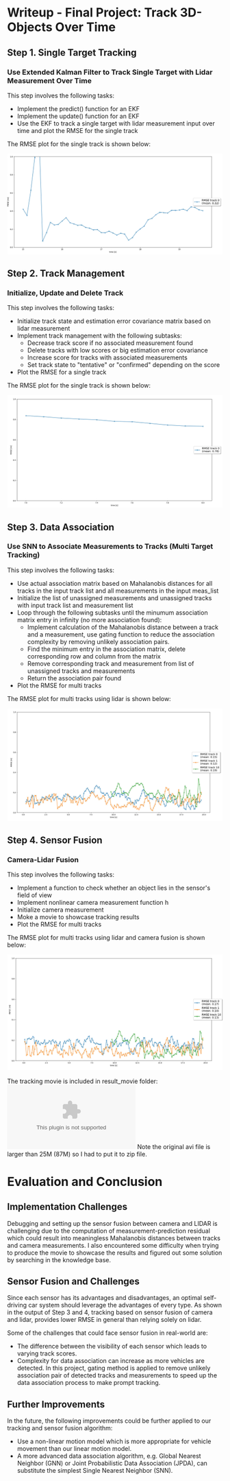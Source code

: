 # Writeup - Final Project: Track 3D-Objects Over Time

## Step 1. Single Target Tracking

### Use Extended Kalman Filter to Track Single Target with Lidar Measurement Over Time

This step involves the following tasks:
* Implement the predict() function for an EKF
* Implement the update() function for an EKF
* Use the EKF to track a single target with lidar measurement input over time and plot the RMSE for the single track

The RMSE plot for the single track is shown below:

![](/img/Step1_RMSE.png)

## Step 2. Track Management

### Initialize, Update and Delete Track

This step involves the following tasks:
* Initialize track state and estimation error covariance matrix based on lidar measurement
* Implement track management with the following subtasks:
     - Decrease track score if no associated measurement found
     - Delete tracks with low scores or big estimation error covariance
     - Increase score for tracks with associated measurements
     - Set track state to "tentative" or "confirmed" depending on the score
* Plot the RMSE for a single track

The RMSE plot for the single track is shown below:

![](/img/Step2_RMSE.png)

## Step 3. Data Association

### Use SNN to Associate Measurements to Tracks (Multi Target Tracking)

This step involves the following tasks:
* Use actual association matrix based on Mahalanobis distances for all tracks in the input track list and all measurements in the input meas_list
* Initialize the list of unassigned measurements and unassigned tracks with input track list and measurement list
* Loop through the following subtasks until the minumum association matrix entry in infinity (no more association found):
    - Implement calculation of the Mahalanobis distance between a track and a measurement, use gating function to reduce the association complexity by removing unlikely association pairs.
    - Find the minimum entry in the association matrix, delete corresponding row and column from the matrix
    - Remove corresponding track and measurement from list of unassigned tracks and measurements
    - Return the association pair found
* Plot the RMSE for multi tracks

The RMSE plot for multi tracks using lidar is shown below:

![](/img/Step3_RMSE.png)

## Step 4. Sensor Fusion

### Camera-Lidar Fusion

This step involves the following tasks:
* Implement a function to check whether an object lies in the sensor's field of view
* Implement nonlinear camera measurement function h
* Initialize camera measurement 
* Moke a movie to showcase tracking results
* Plot the RMSE for multi tracks

The RMSE plot for multi tracks using lidar and camera fusion is shown below:

![](/img/Step4_RMSE.png)

The tracking movie is included in result_movie folder: ![movie](/result_movie/my_tracking_results.zip)
Note the original avi file is larger than 25M (87M) so I had to put it to zip file.

# Evaluation and Conclusion

## Implementation Challenges
Debugging and setting up the sensor fusion between camera and LIDAR is challenging due to the computation of measurement-prediction residual which could result into meaningless Mahalanobis distances between tracks and camera measurements.
I also encountered some difficulty when trying to produce the movie to showcase the results and figured out some solution by searching in the knowledge base.

## Sensor Fusion and Challenges
Since each sensor has its advantages and disadvantages, an optimal self-driving car system should leverage the advantages of every type. As shown in the output of Step 3 and 4, tracking based on sensor fusion of camera and lidar, provides lower RMSE in general than relying solely on lidar.

Some of the challenges that could face sensor fusion in real-world are:
* The difference between the visibility of each sensor which leads to varying track scores. 
* Complexity for data association can increase as more vehicles are detected. In this project, gating method is applied to remove unlikely association pair of detected tracks and measurements to speed up the data association process to make prompt tracking.

## Further Improvements

In the future, the following improvements could be further applied to our tracking and sensor fusion algorithm:
* Use a non-linear motion model which is more appropriate for vehicle movement than our linear motion model.
* A more advanced data association algorithm, e.g. Global Nearest Neighbor (GNN) or Joint Probabilistic Data Association (JPDA), can substitute the simplest Single Nearest Neighbor (SNN).

